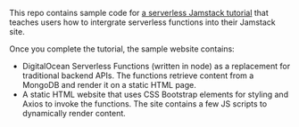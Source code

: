 This repo contains sample code for [a serverless Jamstack tutorial](https://docs.digitalocean.com/tutorials/create-a-jamstack-site-using-serverless-functions/) that teaches users how to intergrate serverless functions into their Jamstack site.

Once you complete the tutorial, the sample website contains:

* DigitalOcean Serverless Functions (written in node) as a replacement for traditional backend APIs. The functions retrieve content from a MongoDB and render it on a static HTML page.
* A static HTML website that uses CSS Bootstrap elements for styling and Axios to invoke the functions. The site contains a few JS scripts to dynamically render content.
